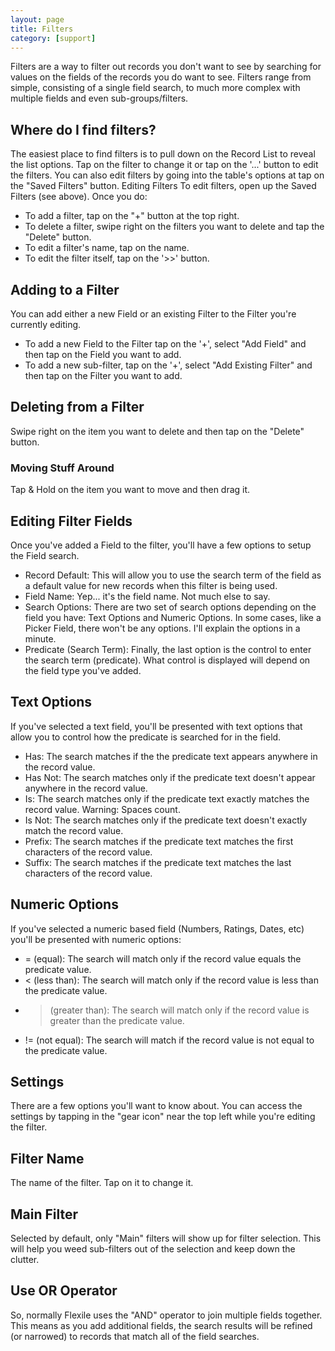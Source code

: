 ```yaml
---
layout: page
title: Filters
category: [support]
---
```


Filters are a way to filter out records you don't want to see by searching for values on the fields of the records you do want to see. Filters range from simple, consisting of a single field search, to much more complex with multiple fields and even sub-groups/filters.

## Where do I find filters?
The easiest place to find filters is to pull down on the Record List to reveal the list options. Tap on the filter to change it or tap on the '...' button to edit the filters.
You can also edit filters by going into the table's options at tap on the "Saved Filters" button.
Editing Filters
To edit filters, open up the Saved Filters (see above). Once you do:

- To add a filter, tap on the "+" button at the top right.
- To delete a filter, swipe right on the filters you want to delete and tap the "Delete" button.
- To edit a filter's name, tap on the name.
- To edit the filter itself, tap on the '>>' button.
## Adding to a Filter
You can add either a new Field or an existing Filter to the Filter you're currently editing.

- To add a new Field to the Filter tap on the '+', select "Add Field" and then tap on the Field you want to add.
- To add a new sub-filter, tap on the '+', select "Add Existing Filter" and then tap on the Filter you want to add.
## Deleting from a Filter
Swipe right on the item you want to delete and then tap on the "Delete" button.

### Moving Stuff Around
Tap & Hold on the item you want to move and then drag it.

## Editing Filter Fields
Once you've added a Field to the filter, you'll have a few options to setup the Field search.

- Record Default: This will allow you to use the search term of the field as a default value for new records when this filter is being used.
- Field Name: Yep... it's the field name. Not much else to say.
- Search Options: There are two set of search options depending on the field you have: Text Options and Numeric Options. In some cases, like a Picker Field, there won't be any options. I'll explain the options in a minute.
- Predicate (Search Term): Finally, the last option is the control to enter the search term (predicate). What control is displayed will depend on the field type you've added.
## Text Options
If you've selected a text field, you'll be presented with text options that allow you to control how the predicate is searched for in the field.

- Has: The search matches if the the predicate text appears anywhere in the record value.
- Has Not: The search matches only if the predicate text doesn't appear anywhere in the record value.
- Is: The search matches only if the predicate text exactly matches the record value. Warning: Spaces count.
- Is Not: The search matches only if the predicate text doesn't exactly match the record value.
- Prefix: The search matches if the predicate text matches the first characters of the record value.
- Suffix: The search matches if the predicate text matches the last characters of the record value.
## Numeric Options
If you've selected a numeric based field (Numbers, Ratings, Dates, etc) you'll be presented with numeric options:

- = (equal): The search will match only if the record value equals the predicate value.
- < (less than): The search will match only if the record value is less than the predicate value.
- > (greater than): The search will match only if the record value is greater than the predicate value.
- != (not equal): The search will match if the record value is not equal to the predicate value.
## Settings
There are a few options you'll want to know about. You can access the settings by tapping in the "gear icon" near the top left while you're editing the filter.

## Filter Name
The name of the filter. Tap on it to change it.

## Main Filter
Selected by default, only "Main" filters will show up for filter selection. This will help you weed sub-filters out of the selection and keep down the clutter.

## Use OR Operator
So, normally Flexile uses the "AND" operator to join multiple fields together. This means as you add additional fields, the search results will be refined (or narrowed) to records that match all of the field searches.